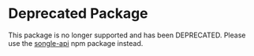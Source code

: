 # Deprecated Package

This package is no longer supported and has been DEPRECATED.
Please use the [songle-api](//www.npmjs.com/package/songle-api) npm package instead.
